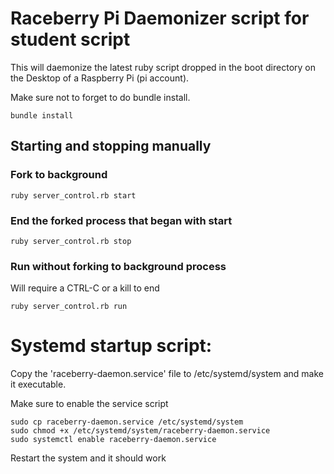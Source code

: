 # Raceberry Pi Daemonizer script for student script

This will daemonize the latest ruby script dropped in the boot directory on the Desktop of a Raspberry Pi (pi account).

Make sure not to forget to do bundle install.

```shell
bundle install
```

## Starting and stopping manually

### Fork to background

```shell
ruby server_control.rb start
```

### End the forked process that began with start

```shell
ruby server_control.rb stop
```

### Run without forking to background process
Will require a CTRL-C or a kill to end

```shell
ruby server_control.rb run
```

# Systemd startup script:

Copy the 'raceberry-daemon.service' file to /etc/systemd/system and make it executable.

Make sure to enable the service script

```shell
sudo cp raceberry-daemon.service /etc/systemd/system
sudo chmod +x /etc/systemd/system/raceberry-daemon.service
sudo systemctl enable raceberry-daemon.service
```

Restart the system and it should work